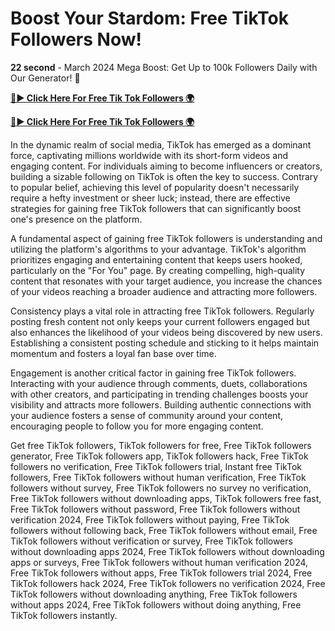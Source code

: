 # Boost Your Stardom: Free TikTok Followers Now!

**22 second** - March 2024 Mega Boost: Get Up to 100k Followers Daily with Our Generator! 🌟

[**🔴► Click Here For Free Tik Tok Followers 🌍**](https://jimaddadel.github.io/tiktok)

[**🔴► Click Here For Free Tik Tok Followers 🌍**](https://jimaddadel.github.io/tiktok)

In the dynamic realm of social media, TikTok has emerged as a dominant force, captivating millions worldwide with its short-form videos and engaging content. For individuals aiming to become influencers or creators, building a sizable following on TikTok is often the key to success. Contrary to popular belief, achieving this level of popularity doesn't necessarily require a hefty investment or sheer luck; instead, there are effective strategies for gaining free TikTok followers that can significantly boost one's presence on the platform.

A fundamental aspect of gaining free TikTok followers is understanding and utilizing the platform's algorithms to your advantage. TikTok's algorithm prioritizes engaging and entertaining content that keeps users hooked, particularly on the "For You" page. By creating compelling, high-quality content that resonates with your target audience, you increase the chances of your videos reaching a broader audience and attracting more followers.

Consistency plays a vital role in attracting free TikTok followers. Regularly posting fresh content not only keeps your current followers engaged but also enhances the likelihood of your videos being discovered by new users. Establishing a consistent posting schedule and sticking to it helps maintain momentum and fosters a loyal fan base over time.

Engagement is another critical factor in gaining free TikTok followers. Interacting with your audience through comments, duets, collaborations with other creators, and participating in trending challenges boosts your visibility and attracts more followers. Building authentic connections with your audience fosters a sense of community around your content, encouraging people to follow you for more engaging content.

 
Get free TikTok followers, TikTok followers for free, Free TikTok followers generator, Free TikTok followers app, TikTok followers hack, Free TikTok followers no verification, Free TikTok followers trial, Instant free TikTok followers, Free TikTok followers without human verification, Free TikTok followers without survey, Free TikTok followers no survey no verification, Free TikTok followers without downloading apps, TikTok followers free fast, Free TikTok followers without password, Free TikTok followers without verification 2024, Free TikTok followers without paying, Free TikTok followers without following back, Free TikTok followers without email, Free TikTok followers without verification or survey, Free TikTok followers without downloading apps 2024, Free TikTok followers without downloading apps or surveys, Free TikTok followers without human verification 2024, Free TikTok followers without apps, Free TikTok followers trial 2024, Free TikTok followers hack 2024, Free TikTok followers no verification 2024, Free TikTok followers without downloading anything, Free TikTok followers without apps 2024, Free TikTok followers without doing anything, Free TikTok followers instantly.
